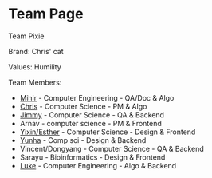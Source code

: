 # Team Page

Team Pixie

Brand: Chris' cat

Values: Humility


Team Members:
- [Mihir](https://github.com/MKekkar) - Computer Engineering - QA/Doc & Algo
- [Chris](https://rinsworth.github.io/) - Computer Science - PM & Algo
- [Jimmy](https://github.com/Burniee) - Computer Science - QA & Backend
- Arnav - computer science - PM & Frontend
- [Yixin/Esther](https://github.com/yij011) - Computer Science - Design & Frontend
- [Yunha](https://github.com/ynhch) - Comp sci - Design & Backend
- Vincent/Dongyang - Computer Science - QA & Backend
- Sarayu - Bioinformatics - Design & Frontend
- [Luke](https://github.com/LJMNZS) - Computer Engineering - Algo & Backend

